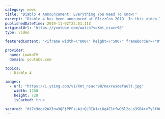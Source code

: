 ```yaml
---
category: news
title: "Diablo 4 Announcement: Everything You Need To Know!"
excerpt: "Diablo 4 has been announced at BlizzCon 2019. In this video I go over everything you need to know about this upcoming Blizzard Entertainment game."
publishedDateTime: 2019-11-02T22:51:11Z
originalUrl: "https://youtube.com/watch?v=Xmt_nsacr98"
type: video

featuredContent: "<iframe width=\"800\" height=\"500\" frameborder=\"0\" src=\"https://www.youtube.com/embed/Xmt_nsacr98\" allow=\"accelerometer; autoplay; encrypted-media; gyroscope; picture-in-picture\" allowfullscreen></iframe>"

provider:
  name: LowkoTV
  domain: youtube.com

topics:
  - Diablo 4

images:
  - url: "https://i.ytimg.com/vi/Xmt_nsacr98/maxresdefault.jpg"
    width: 1280
    height: 720
    isCached: true

secured: "di7x9oge2WXIow9QFjPPFzLAj+QLRIW1xiOg4E1rfwO6l2oLs3SB4+x7ySf0OVURdJq2Zh++y4dNLCR/GiysVXR59EJIEkQKaWRRb+flD5iVhAoSYPC2LVYXwvJVfYmnx0S/mJ3uR6P0WIaTWP1U/ryHnl9lgVFuj/E+KWb4HjVnG4zFKexEnQ8EvyR6dgdSIIBmtsO+85NKCu6+Zj5T6jovXZ/XgN1GK+SvBV4f5+j5yHipV1TZWZaIK+JC0Co4iQ56iNNcIjwqvF42Um+56JB9V1BUVf3GGZ7Z01mzVkUkYSzcsdT/w8mtILEbVZj0a/d72CjXzfV0jiH6J4stRB80806ZHYEyBG37LYgFP+3CA7/rH3HH+zOxDAKcJ3q3+VYX43PjkyhROyulXRqO39lPTSUNnTZrXnEP9cJOr2ca7KZT3QQD50551qih0s0h;VoF6QKvB43Rde50vmgwg4w=="
---
```


